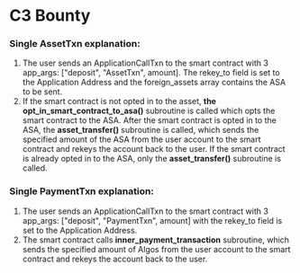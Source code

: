 # C3 Bounty

### Single AssetTxn explanation: 

  1) The user sends an ApplicationCallTxn to the smart contract with 3 app_args: ["deposit", "AssetTxn", amount].
     The rekey_to field is set to the Application Address and the foreign_assets array contains the ASA to be sent. 
  2) If the smart contract is not opted in to the asset, **the opt_in_smart_contract_to_asa()** subroutine is called
     which opts the smart contract to the ASA. After the smart contract is opted in to the ASA, the **asset_transfer()** 
     subroutine is called, which sends the specified amount of the ASA from the user account to the smart contract and rekeys 
     the account back to the user. If the smart contract is already opted in to the ASA, only the **asset_transfer()** subroutine is called. 
     
### Single PaymentTxn explanation: 

  1) The user sends an ApplicationCallTxn to the smart contract with 3 app_args: ["deposit", "PaymentTxn", amount] with the 
     rekey_to field is set to the Application Address.  
  3) The smart contract calls **inner_payment_transaction** subroutine, which sends the specified amount of Algos from the user 
     account to the smart contract and rekeys the account back to the user. 

